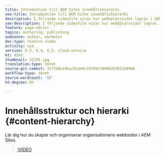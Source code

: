 ```yaml
---
title: Introduktion till AEM Sites innehållshierarki
seo-title: Introduktion till AEM Sites innehållshierarki
description: I följande videofilm visas hur webbplatssidor lagras i AEM för din organisation.
seo-description: I följande videofilm visas hur webbplatssidor lagras i AEM för din organisation.
feature: page-editor
topics: authoring, publishing
audience: author, marketer
doc-type: feature video
activity: use
version: 6.3, 6.4, 6.5, cloud-service
kt: 4243
thumbnail: 31785.jpg
translation-type: tm+mt
source-git-commit: 3cf310e19bac93ae0c15f69c7099b267813a9994
workflow-type: tm+mt
source-wordcount: '57'
ht-degree: 0%

---
```



# Innehållsstruktur och hierarki {#content-hierarchy}

Lär dig hur du skapar och organiserar organisationens webbsidor i AEM Sites.

>[!VIDEO](https://video.tv.adobe.com/v/31785?quality=12&learn=on)
